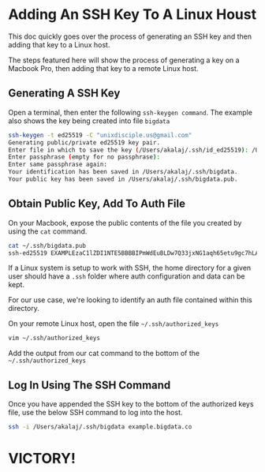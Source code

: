 # Adding An SSH Key To A Linux Houst

This doc quickly goes over the process of generating an SSH key and then adding that key to a Linux host.

The steps featured here will show the process of generating a key on a Macbook Pro, then adding that key to a remote Linux host.

## Generating A SSH Key

Open a terminal, then enter the following `ssh-keygen command`. The example also shows the key being created into file `bigdata`

```bash
ssh-keygen -t ed25519 -C "unixdisciple.us@gmail.com"
Generating public/private ed25519 key pair.
Enter file in which to save the key (/Users/akalaj/.ssh/id_ed25519): /Users/akalaj/.ssh/bigdata
Enter passphrase (empty for no passphrase):
Enter same passphrase again:
Your identification has been saved in /Users/akalaj/.ssh/bigdata.
Your public key has been saved in /Users/akalaj/.ssh/bigdata.pub.
```

## Obtain Public Key, Add To Auth File

On your Macbook, expose the public contents of the file you created by using the `cat` command.

```bash
cat ~/.ssh/bigdata.pub
ssh-ed25519 EXAMPLEzaC1lZDI1NTE5BBBBIPmWdEuBLDw7Q33jxNG1aqh65etu9gc7hLAMtXbYwI5h unixdisciple.us@gmail.com
```

If a Linux system is setup to work with SSH, the home directory for a given user should have a `.ssh` folder where auth configuration and data can be kept.

For our use case, we're looking to identify an auth file contained within this directory.

On your remote Linux host, open the file `~/.ssh/authorized_keys`

```bash
vim ~/.ssh/authorized_keys
```

Add the output from our cat command to the bottom of the `~/.ssh/authorized_keys`

## Log In Using The SSH Command

Once you have appended the SSH key to the bottom of the authorized keys file, use the below SSH command to log into the host.

```bash
ssh -i /Users/akalaj/.ssh/bigdata example.bigdata.co
```

# VICTORY!